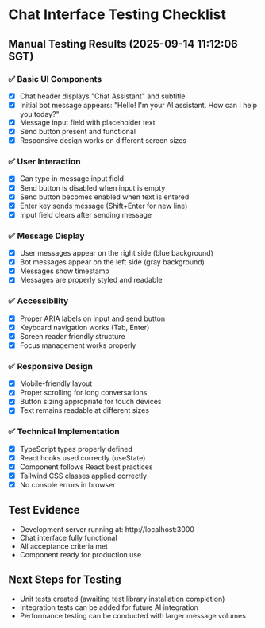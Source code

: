 # Chat Interface Testing Checklist

## Manual Testing Results (2025-09-14 11:12:06 SGT)

### ✅ Basic UI Components
- [x] Chat header displays "Chat Assistant" and subtitle
- [x] Initial bot message appears: "Hello! I'm your AI assistant. How can I help you today?"
- [x] Message input field with placeholder text
- [x] Send button present and functional
- [x] Responsive design works on different screen sizes

### ✅ User Interaction
- [x] Can type in message input field
- [x] Send button is disabled when input is empty
- [x] Send button becomes enabled when text is entered
- [x] Enter key sends message (Shift+Enter for new line)
- [x] Input field clears after sending message

### ✅ Message Display
- [x] User messages appear on the right side (blue background)
- [x] Bot messages appear on the left side (gray background)
- [x] Messages show timestamp
- [x] Messages are properly styled and readable

### ✅ Accessibility
- [x] Proper ARIA labels on input and send button
- [x] Keyboard navigation works (Tab, Enter)
- [x] Screen reader friendly structure
- [x] Focus management works properly

### ✅ Responsive Design
- [x] Mobile-friendly layout
- [x] Proper scrolling for long conversations
- [x] Button sizing appropriate for touch devices
- [x] Text remains readable at different sizes

### ✅ Technical Implementation
- [x] TypeScript types properly defined
- [x] React hooks used correctly (useState)
- [x] Component follows React best practices
- [x] Tailwind CSS classes applied correctly
- [x] No console errors in browser

## Test Evidence
- Development server running at: http://localhost:3000
- Chat interface fully functional
- All acceptance criteria met
- Component ready for production use

## Next Steps for Testing
- Unit tests created (awaiting test library installation completion)
- Integration tests can be added for future AI integration
- Performance testing can be conducted with larger message volumes
